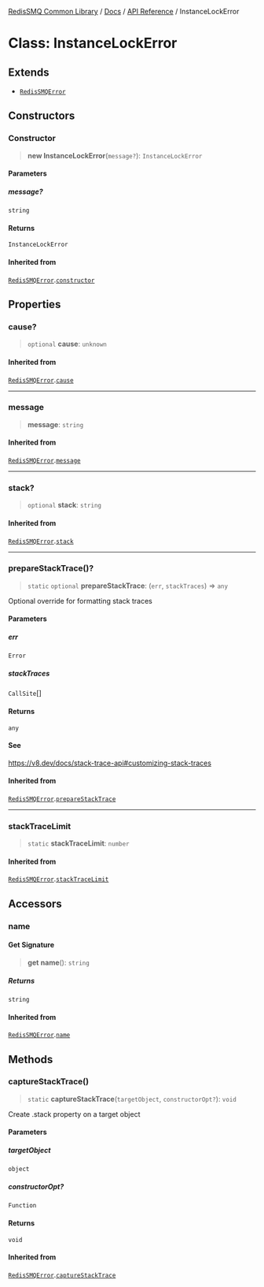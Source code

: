 [RedisSMQ Common Library](../../../README.md) / [Docs](../../README.md) / [API Reference](../README.md) / InstanceLockError

# Class: InstanceLockError

## Extends

- [`RedisSMQError`](RedisSMQError.md)

## Constructors

### Constructor

> **new InstanceLockError**(`message?`): `InstanceLockError`

#### Parameters

##### message?

`string`

#### Returns

`InstanceLockError`

#### Inherited from

[`RedisSMQError`](RedisSMQError.md).[`constructor`](RedisSMQError.md#constructor)

## Properties

### cause?

> `optional` **cause**: `unknown`

#### Inherited from

[`RedisSMQError`](RedisSMQError.md).[`cause`](RedisSMQError.md#cause)

***

### message

> **message**: `string`

#### Inherited from

[`RedisSMQError`](RedisSMQError.md).[`message`](RedisSMQError.md#message)

***

### stack?

> `optional` **stack**: `string`

#### Inherited from

[`RedisSMQError`](RedisSMQError.md).[`stack`](RedisSMQError.md#stack)

***

### prepareStackTrace()?

> `static` `optional` **prepareStackTrace**: (`err`, `stackTraces`) => `any`

Optional override for formatting stack traces

#### Parameters

##### err

`Error`

##### stackTraces

`CallSite`[]

#### Returns

`any`

#### See

https://v8.dev/docs/stack-trace-api#customizing-stack-traces

#### Inherited from

[`RedisSMQError`](RedisSMQError.md).[`prepareStackTrace`](RedisSMQError.md#preparestacktrace)

***

### stackTraceLimit

> `static` **stackTraceLimit**: `number`

#### Inherited from

[`RedisSMQError`](RedisSMQError.md).[`stackTraceLimit`](RedisSMQError.md#stacktracelimit)

## Accessors

### name

#### Get Signature

> **get** **name**(): `string`

##### Returns

`string`

#### Inherited from

[`RedisSMQError`](RedisSMQError.md).[`name`](RedisSMQError.md#name)

## Methods

### captureStackTrace()

> `static` **captureStackTrace**(`targetObject`, `constructorOpt?`): `void`

Create .stack property on a target object

#### Parameters

##### targetObject

`object`

##### constructorOpt?

`Function`

#### Returns

`void`

#### Inherited from

[`RedisSMQError`](RedisSMQError.md).[`captureStackTrace`](RedisSMQError.md#capturestacktrace)
